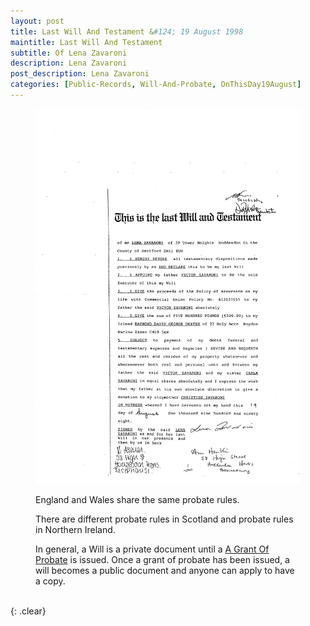 ```yaml
---
layout: post
title: Last Will And Testament &#124; 19 August 1998
maintitle: Last Will And Testament
subtitle: Of Lena Zavaroni
description: Lena Zavaroni
post_description: Lena Zavaroni
categories: [Public-Records, Will-And-Probate, OnThisDay19August]
---
```


<figure class="fig1">
<a href="/assets/images/public-records/2000-01-06-lena-zavaroni-wills-and-Probate-page-03.jpg"><img src="/assets/images/public-records/2000-01-06-lena-zavaroni-wills-and-Probate-page-03.jpg" class="full-width zoom-in"></a>
</figure>

<figure class="fig2">
<figcaption>
<p>England and Wales share the same probate rules.</p>
<p>There are different probate rules in Scotland and probate rules in Northern Ireland.</p>
<p>In general, a Will is a private document until a <a href="/2000-01-06-lena-zavaroni-Probate/">A Grant Of Probate</a> is issued. Once a grant of probate has been issued, a will becomes a public document and anyone can apply to have a copy.</p>
</figcaption>
</figure>

<br />{: .clear}

